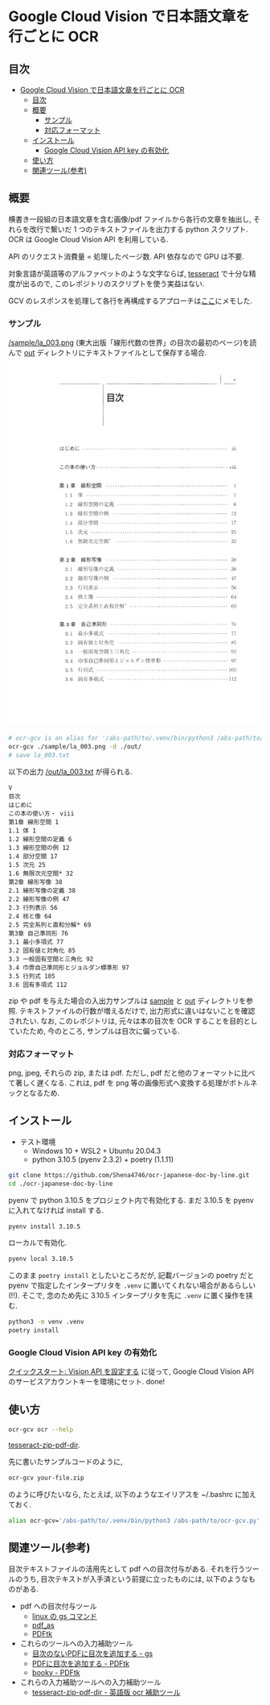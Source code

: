 # Google Cloud Vision で日本語文章を行ごとに OCR

## 目次

- [Google Cloud Vision で日本語文章を行ごとに OCR](#google-cloud-vision-で日本語文章を行ごとに-ocr)
    - [目次](#目次)
    - [概要](#概要)
        - [サンプル](#サンプル)
        - [対応フォーマット](#対応フォーマット)
    - [インストール](#インストール)
        - [Google Cloud Vision API key の有効化](#google-cloud-vision-api-key-の有効化)
    - [使い方](#使い方)
    - [関連ツール(参考)](#関連ツール参考)

## 概要

横書き一段組の日本語文章を含む画像/pdf ファイルから各行の文章を抽出し, それらを改行で繋いだ 1 つのテキストファイルを出力する python スクリプト.
OCR は Google Cloud Vision API を利用している.

API のリクエスト消費量 = 処理したページ数.
API 依存なので GPU は不要.

対象言語が英語等のアルファベットのような文字ならば, [tesseract](https://github.com/tesseract-ocr/tesseract) で十分な精度が出るので, このレポジトリのスクリプトを使う実益はない.

GCV のレスポンスを処理して各行を再構成するアプローチは[ここ](/idea.md)にメモした.

### サンプル

[/sample/la_003.png](/sample/la_003.png) (東大出版「線形代数の世界」の目次の最初のページ)を読んで [out](./out/) ディレクトリにテキストファイルとして保存する場合.
![sample_png](/sample/la_003.png)

```bash
# ocr-gcv is an alias for '/abs-path/to/.venv/bin/python3 /abs-path/to/ocr-gcv.py'
ocr-gcv ./sample/la_003.png -d ./out/
# save la_003.txt
```

以下の出力 [/out/la_003.txt](/out/la_003.txt) が得られる.

```text
V
目次
はじめに
この本の使い方・ viii
第1章 線形空間 1
1.1 体 1
1.2 線形空間の定義 6
1.3 線形空間の例 12
1.4 部分空間 17
1.5 次元 25
1.6 無限次元空間* 32
第2章 線形写像 38
2.1 線形写像の定義 38
2.2 線形写像の例 47
2.3 行列表示 56
2.4 核と像 64
2.5 完全系列と直和分解* 69
第3章 自己準同形 76
3.1 最小多項式 77
3.2 固有値と対角化 85
3.3 一般固有空間と三角化 92
3.4 巾雰自己準同形とジョルダン標準形 97
3.5 行列式 105
3.6 固有多項式 112
```

zip や pdf を与えた場合の入出力サンプルは [sample](/sample/) と [out](/out/) ディレクトリを参照. テキストファイルの行数が増えるだけで, 出力形式に違いはないことを確認されたい. なお, このレポジトリは, 元々は本の目次を OCR することを目的としていたため, 今のところ, サンプルは目次に偏っている.

### 対応フォーマット

png, jpeg, それらの zip, または pdf.
ただし, pdf だと他のフォーマットに比べて著しく遅くなる. これは, pdf を png 等の画像形式へ変換する処理がボトルネックとなるため.

## インストール

- テスト環境
  - Windows 10 + WSL2 + Ubuntu 20.04.3
  - python 3.10.5 (pyenv 2.3.2) + poetry (1.1.11)

```bash
git clone https://github.com/Shena4746/ocr-japanese-doc-by-line.git
cd ./ocr-japanese-doc-by-line
```

pyenv で python 3.10.5 をプロジェクト内で有効化する.
まだ 3.10.5 を pyenv に入れてなければ install する.

```bash
pyenv install 3.10.5
```

ローカルで有効化.

```bash
pyenv local 3.10.5
```

このまま `poetry install` としたいところだが, 記載バージョンの poetry だと pyenv で指定したインタープリタを `.venv` に置いてくれない場合があるらしい(!!). そこで, 念のため先に 3.10.5 インタープリタを先に `.venv` に置く操作を挟む.

```bash
python3 -m venv .venv
poetry install
```

### Google Cloud Vision API key の有効化

[クイックスタート: Vision API を設定する](https://cloud.google.com/vision/docs/setup) に従って, Google Cloud Vision API のサービスアカウントキーを環境にセット. done!

## 使い方

```bash
ocr-gcv ocr --help
```

[tesseract-zip-pdf-dir](https://github.com/Shena4746/tesseract-zip-pdf-dir).

先に書いたサンプルコードのように,

```bash
ocr-gcv your-file.zip
```

のように呼びたいなら, たとえば, 以下のようなエイリアスを ~/.bashrc に加えておく.

```bash
alias ocr-gcv='/abs-path/to/.venv/bin/python3 /abs-path/to/ocr-gcv.py'
```

## 関連ツール(参考)

目次テキストファイルの活用先として pdf への目次付与がある.
それを行うツールのうち, 目次テキストが入手済という前提に立ったものには, 以下のようなものがある.

- pdf への目次付与ツール
  - [linux の gs コマンド](https://refspecs.linuxfoundation.org/LSB_5.0.0/LSB-Imaging/LSB-Imaging/gs.html#:~:text=The%20gs%20command%20invokes%20Ghostscript,executes%20them%20as%20Ghostscript%20programs.)
  - [pdf_as](http://uchijyu.s601.xrea.com/wordpress/pdf_as/)
  - [PDFtk](https://www.pdflabs.com/tools/pdftk-the-pdf-toolkit/)
- これらのツールへの入力補助ツール
  - [目次のないPDFに目次を追加する - gs](https://freak-da.hatenablog.com/entry/2019/09/17/113838)
  - [PDFに目次を追加する - PDFtk](https://osanshouo.github.io/blog/2021/05/04-pdf-toc/)
  - [booky - PDFtk](https://github.com/SiddharthPant/booky)
- これらの入力補助ツールへの入力補助ツール
  - [tesseract-zip-pdf-dir - 英語版 ocr 補助ツール](https://github.com/Shena4746/tesseract-zip-pdf-dir)
